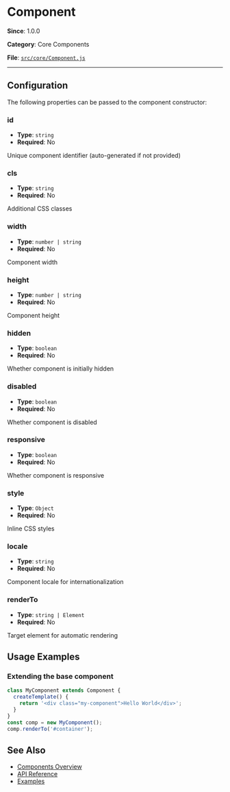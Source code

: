 # Component



**Since**: 1.0.0

**Category**: Core Components

**File**: [`src/core/Component.js`](src/core/Component.js)

---

## Configuration

The following properties can be passed to the component constructor:

### id

- **Type**: `string`
- **Required**: No

Unique component identifier (auto-generated if not provided)

### cls

- **Type**: `string`
- **Required**: No

Additional CSS classes

### width

- **Type**: `number | string`
- **Required**: No

Component width

### height

- **Type**: `number | string`
- **Required**: No

Component height

### hidden

- **Type**: `boolean`
- **Required**: No

Whether component is initially hidden

### disabled

- **Type**: `boolean`
- **Required**: No

Whether component is disabled

### responsive

- **Type**: `boolean`
- **Required**: No

Whether component is responsive

### style

- **Type**: `Object`
- **Required**: No

Inline CSS styles

### locale

- **Type**: `string`
- **Required**: No

Component locale for internationalization

### renderTo

- **Type**: `string | Element`
- **Required**: No

Target element for automatic rendering




## Usage Examples

### Extending the base component


```javascript
class MyComponent extends Component {
  createTemplate() {
    return '<div class="my-component">Hello World</div>';
  }
}
const comp = new MyComponent();
comp.renderTo('#container');
```


## See Also

- [Components Overview](../)
- [API Reference](../api/)
- [Examples](../examples/)
